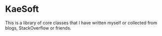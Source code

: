 # KaeSoft

This is a library of core classes  that I have written myself or collected from blogs, StackOverflow or friends.

